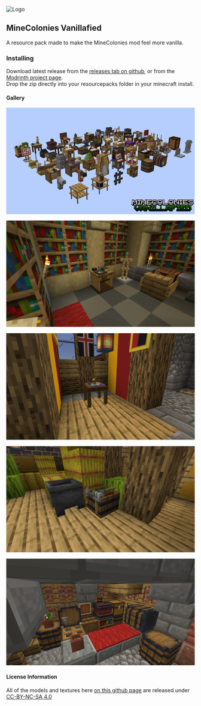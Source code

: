
![Logo](https://github.com/skellyys/minecolonies-vanilla-resourcepack/blob/main/resources/minecoloniesvanillafied.png)


## MineColonies Vanillafied

A resource pack made to make the MineColonies mod feel more vanilla.

### Installing
Download latest release from the [releases tab on github](https://github.com/skellyys/minecolonies-vanilla-resourcepack/releases), or from the [Modrinth project page](https://modrinth.com/project/minecolonies-vanillafied).\
Drop the zip directly into your resourcepacks folder in your minecraft install.
#### Gallery

![First Gif](https://github.com/skellyys/minecolonies-vanilla-resourcepack/blob/main/resources/comparemcvf.gif)

![First Screenshot](https://github.com/skellyys/minecolonies-vanilla-resourcepack/blob/main/resources/screenshot1.png)

![Second Screenshot](https://github.com/skellyys/minecolonies-vanilla-resourcepack/blob/main/resources/screenshot2.png)

![Third Screenshot](https://github.com/skellyys/minecolonies-vanilla-resourcepack/blob/main/resources/screenshot3.png)

![Fourth Screenshot](https://github.com/skellyys/minecolonies-vanilla-resourcepack/blob/main/resources/screenshot4.png)
#### License Information

All of the models and textures here [on this github page](https://github.com/skellyys/minecolonies-vanilla-resourcepack) are released under [CC-BY-NC-SA 4.0](https://creativecommons.org/licenses/by-nc-sa/4.0/)

